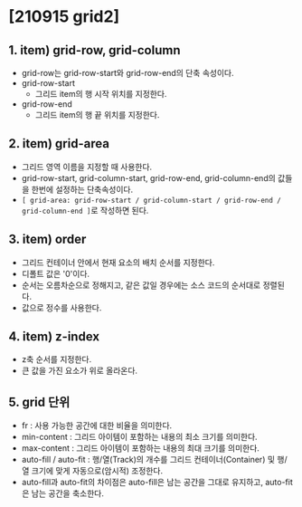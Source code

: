 # [210915 grid2]

## 1. item) grid-row, grid-column

- grid-row는 grid-row-start와 grid-row-end의 단축 속성이다.
- grid-row-start
    - 그리드 item의 행 시작 위치를 지정한다.
- grid-row-end
    - 그리드 item의 행 끝 위치를 지정한다.


## 2. item) grid-area

- 그리드 영역 이름을 지정할 때 사용한다.
- grid-row-start, grid-column-start, grid-row-end, grid-column-end의 값들을 한번에 설정하는 단축속성이다.
- ```[ grid-area: grid-row-start / grid-column-start / grid-row-end / grid-column-end ]```로 작성하면 된다.


## 3. item) order

- 그리드 컨테이너 안에서 현재 요소의 배치 순서를 지정한다.
- 디폴트 값은 '0'이다.
- 순서는 오름차순으로 정해지고, 같은 값일 경우에는 소스 코드의 순서대로 정렬된다.
- 값으로 정수를 사용한다.


## 4. item) z-index

- z축 순서를 지정한다.
- 큰 값을 가진 요소가 위로 올라온다.


## 5. grid 단위

- fr : 사용 가능한 공간에 대한 비율을 의미한다.
- min-content : 그리드 아이템이 포함하는 내용의 최소 크기를 의미한다.
- max-content : 그리드 아이템이 포함하는 내용의 최대 크기를 의미한다.
- auto-fill / auto-fit : 행/열(Track)의 개수를 그리드 컨테이너(Container) 및 행/열 크기에 맞게 자동으로(암시적) 조정한다.
- auto-fill과 auto-fit의 차이점은 auto-fill은 남는 공간을 그대로 유지하고, auto-fit은 남는 공간을 축소한다.